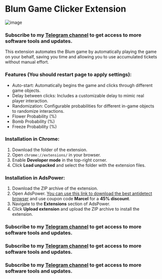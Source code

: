 # Blum Game Clicker Extension
![image](https://github.com/user-attachments/assets/c62ecf51-deb2-4cf1-a6e7-28f562c91250)

### Subscribe to my [Telegram channel](https://t.me/marcelkow_crypto) to get access to more software tools and updates.

This extension automates the Blum game by automatically playing the game on your behalf, saving you time and allowing you to use accumulated tickets without manual effort.

### Features (You should restart page to apply settings):
- Auto-start: Automatically begins the game and clicks through different game objects.
- Delay between clicks: Includes a customizable delay to mimic real player interaction.
- Randomization: Configurable probabilities for different in-game objects to randomize interactions.
- Flower Probability (%)
- Bomb Probability (%)
- Freeze Probability (%)


### Installation in Chrome:
1. Download the folder of the extension.
2. Open `chrome://extensions/` in your browser.
3. Enable **Developer mode** in the top-right corner.
4. Click **Load unpacked** and select the folder with the extension files.

### Installation in AdsPower:
1. Download the ZIP archive of the extension.
2. Open AdsPower. [You can use this link to download the best antidetect browser](https://share.adspower.net/marcel) and use coupon code **Marcel** for a **45% discount**.
3. Navigate to the **Extensions** section of AdsPower.
4. Click **Upload extension** and upload the ZIP archive to install the extension.


### Subscribe to my [Telegram channel](https://t.me/marcelkow_crypto) to get access to more software tools and updates.
### Subscribe to my [Telegram channel](https://t.me/marcelkow_crypto) to get access to more software tools and updates.
### Subscribe to my [Telegram channel](https://t.me/marcelkow_crypto) to get access to more software tools and updates.
